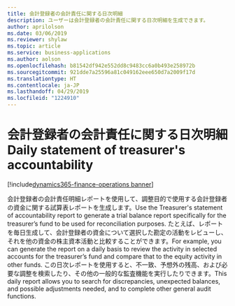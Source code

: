 ```yaml
---
title: 会計登録者の会計責任に関する日次明細
description: ユーザーは会計登録者の会計責任に関する日次明細を生成できます。
author: aprilolson
ms.date: 03/06/2019
ms.reviewer: shylaw
ms.topic: article
ms.service: business-applications
ms.author: aolson
ms.openlocfilehash: b81542df942e552dd8c9483cc6a0b493e258972b
ms.sourcegitcommit: 921dde7a25596a81c049162eee650d7a2009f17d
ms.translationtype: HT
ms.contentlocale: ja-JP
ms.lasthandoff: 04/29/2019
ms.locfileid: "1224910"
---
```

# <a name="daily-statement-of-treasurers-accountability"></a><span data-ttu-id="194f5-103">会計登録者の会計責任に関する日次明細</span><span class="sxs-lookup"><span data-stu-id="194f5-103">Daily statement of treasurer's accountability</span></span> 
[!include[dynamics365-finance-operations banner](../includes/dynamics365-finance-operations.md)]


<span data-ttu-id="194f5-104">会計登録者の会計責任明細レポートを使用して、調整目的で使用する会計登録者の資金に関する試算表レポートを生成します。</span><span class="sxs-lookup"><span data-stu-id="194f5-104">Use the Treasurer's statement of accountability report to generate a trial balance report specifically for the treasurer’s fund to be used for reconciliation purposes.</span></span> <span data-ttu-id="194f5-105">たとえば、レポートを毎日生成して、会計登録者の資金について選択した勘定の活動をレビューし、それを他の資金の株主資本活動と比較することができます。</span><span class="sxs-lookup"><span data-stu-id="194f5-105">For example, you can generate the report on a daily basis to review the activity in selected accounts for the treasurer’s fund and compare that to the equity activity in other funds.</span></span> <span data-ttu-id="194f5-106">この日次レポートを使用すると、不一致、予想外の残高、および必要な調整を検索したり、その他の一般的な監査機能を実行したりできます。</span><span class="sxs-lookup"><span data-stu-id="194f5-106">This daily report allows you to search for discrepancies, unexpected balances, and possible adjustments needed, and to complete other general audit functions.</span></span>
